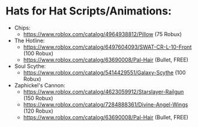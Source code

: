 # Hats for Hat Scripts/Animations:
  - Chips: 
    - https://www.roblox.com/catalog/4964938812/Pillow (75 Robux)
  - The Hotline: 
    - https://www.roblox.com/catalog/6497604093/SWAT-CR-L-10-Front (100 Robux)
    - https://www.roblox.com/catalog/63690008/Pal-Hair (Bullet, FREE)
  - Soul Scythe:
    - https://www.roblox.com/catalog/5414429551/Galaxy-Scythe (100 Robux)
  - Zaphickel's Cannon: 
    - https://www.roblox.com/catalog/4623059912/Starslayer-Railgun (150 Robux)
    - https://www.roblox.com/catalog/7284888361/Divine-Angel-Wings (120 Robux)
    - https://www.roblox.com/catalog/63690008/Pal-Hair (Bullet, FREE)
